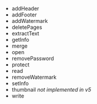 - addHeader
- addFooter
- addWatermark
- deletePages
- extractText
- getInfo
- merge
- open
- removePassword
- protect
- read
- removeWatermark
- setInfo
- thumbnail *not implemented in v5*
- write
